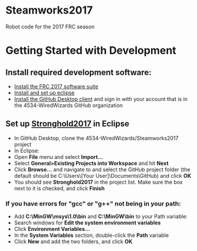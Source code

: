 # Steamworks2017
Robot code for the 2017 FRC season

# Getting Started with Development

## Install required development software:
- [Install the FRC 2017 software suite](https://wpilib.screenstepslive.com/s/4485/m/13810/l/599669-installing-the-frc-2017-update-suite-all-languages)
- [Install and set up eclipse](https://wpilib.screenstepslive.com/s/4485/m/13503/l/599679-installing-eclipse-c-java)
- [Install the GitHub Desktop client](https://desktop.github.com/) and sign in with your account that is in the 4534-WiredWizards GitHub organization

## Set up [Stronghold2017](https://github.com/4534-WiredWizards/Steamworks2017) in Eclipse
- In GitHub Desktop, clone the 4534-WiredWizards/Steamworks2017 project
- In Eclipse:
- Open **File** menu and select **Import...**
- Select **General>Existing Projects into Workspace** and hit **Next**
- Click **Browse...** and navigate to and select the GitHub project folder (the default should be C:\Users\\[Your User]\Documents\GitHub) and click **OK**
- You should see **Stronghold2017** in the project list. Make sure the box next to it is checked, and click **Finish**

### If you have errors for "gcc" or "g++" not being in your path:
- Add **C:\MinGW\msys\1.0\bin** and **C:\MinGW\bin** to your Path variable:
- Search windows for **Edit the system environment variables**
- Click **Environment Variables...**
- In the **System Variables** section, double-click the **Path** variable
- Click **New** and add the two folders, and click **OK**